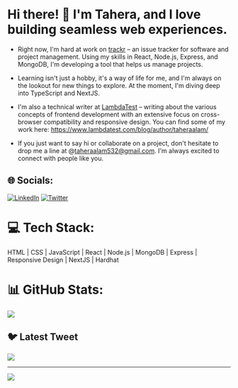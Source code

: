 # Hi there! 👋 I'm Tahera, and I love building seamless web experiences.

- Right now, I'm hard at work on [trackr](https://github.com/Undisclosed64/Trackr) – an issue tracker for software and project management. Using my skills in React, Node.js, Express, and MongoDB, I'm developing a tool that helps us manage projects.

- Learning isn't just a hobby, it's a way of life for me, and I'm always on the lookout for new things to explore. At the moment, I'm diving deep into TypeScript and NextJS.

- I'm also a technical writer at [LambdaTest](https://www.lambdatest.com) – writing about the various concepts of frontend development with an extensive focus on cross-browser compatibility and responsive design. You can find some of my work here: https://www.lambdatest.com/blog/author/taheraalam/

- If you just want to say hi or collaborate on a project, don't hesitate to drop me a line at @taheraalam532@gmail.com. I'm always excited to connect with people like you.


## 🌐 Socials:
[![LinkedIn](https://img.shields.io/badge/LinkedIn-%230077B5.svg?logo=linkedin&logoColor=white)](https://linkedin.com/in/tahera-alam) [![Twitter](https://img.shields.io/badge/Twitter-%231DA1F2.svg?logo=Twitter&logoColor=white)](https://twitter.com/alam_tahera) 

# 💻 Tech Stack:
  HTML | CSS | JavaScript | React | Node.js | MongoDB | Express | Responsive Design | NextJS | Hardhat  
# 📊 GitHub Stats:
![](https://github-readme-streak-stats.herokuapp.com/?user=undisclosed64&theme=dark&hide_border=false)<br/>

## 🐦 Latest Tweet
[![](https://gtce.itsvg.in/api?username=alam_tahera)](https://github.com/VishwaGauravIn/github-twitter-card-embed)

---
[![](https://visitcount.itsvg.in/api?id=undisclosed64&icon=0&color=0)](https://visitcount.itsvg.in)

<!-- Proudly created with GPRM ( https://gprm.itsvg.in ) -->
